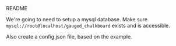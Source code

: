 README

We're going to need to setup a mysql database. Make sure 
`mysql://root@localhost/gauged_chalkboard` exists and is accessible.

Also create a config.json file, based on the example.